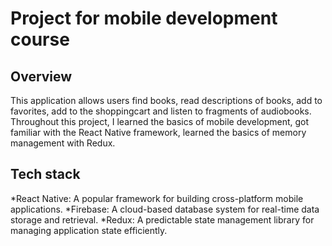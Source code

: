 # Project for mobile development course

## Overview 
This application allows users find books, read descriptions of books, add to favorites, add to the shoppingcart and listen to fragments of audiobooks.
Throughout this project, I learned the basics of mobile development, got familiar with the React Native framework, learned the basics of memory management with Redux.

## Tech stack
*React Native: A popular framework for building cross-platform mobile applications.
*Firebase: A cloud-based database system for real-time data storage and retrieval.
*Redux: A predictable state management library for managing application state efficiently.
